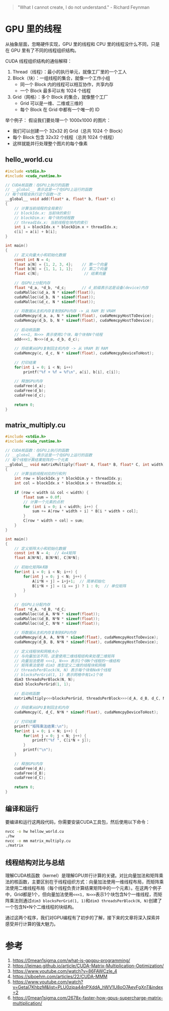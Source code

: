> "What I cannot create, I do not understand." - Richard Feynman

# GPU 里的线程 
从抽象层面，忽略硬件实现，GPU 里的线程和 CPU 里的线程没什么不同，只是在 GPU 里有了不同的线程组织结构。

CUDA 线程组织结构的通俗解释：
1. Thread（线程）：最小的执行单元，就像工厂里的一个工人
2. Block（块）：一组线程的集合，就像一个工作小组
    - 同一个 Block 内的线程可以相互协作，共享内存
    - 一个 Block 最多可以有 1024 个线程
3. Grid（网格）：多个 Block 的集合，就像整个工厂
    - Grid 可以是一维、二维或三维的
    - 每个 Block 在 Grid 中都有一个唯一的 ID
 
举个例子：
假设我们要处理一个 1000x1000 的图片：
- 我们可以创建一个 32x32 的 Grid（总共 1024 个 Block）
- 每个 Block 包含 32x32 个线程（总共 1024 个线程）
- 这样就能并行处理整个图片的每个像素

## hello_world.cu
```c
#include <stdio.h>
#include <cuda_runtime.h>

// CUDA核函数：在GPU上执行的函数
// __global__ 表示这是一个在GPU上运行的函数
// 每个线程会执行这个函数一次
__global__ void add(float* a, float* b, float* c)
{
    // 计算当前线程的全局索引
    // blockIdx.x: 当前块的索引
    // blockDim.x: 每个块的线程数
    // threadIdx.x: 当前线程在块内的索引
    int i = blockIdx.x * blockDim.x + threadIdx.x;
    c[i] = a[i] + b[i];
}

int main()
{
    // 定义向量大小和初始化数据
    const int N = 4;
    float a[N] = {1, 2, 3, 4};    // 第一个向量
    float b[N] = {1, 1, 1, 1};    // 第二个向量
    float c[N];                    // 结果向量
    
    // 在GPU上分配内存
    float *d_a, *d_b, *d_c;       // d_前缀表示这是设备(device)内存
    cudaMalloc(&d_a, N * sizeof(float));
    cudaMalloc(&d_b, N * sizeof(float));
    cudaMalloc(&d_c, N * sizeof(float));
    
    // 将数据从主机内存复制到GPU内存 -> 从 RAM 到 VRAM
    cudaMemcpy(d_a, a, N * sizeof(float), cudaMemcpyHostToDevice);
    cudaMemcpy(d_b, b, N * sizeof(float), cudaMemcpyHostToDevice);
    
    // 启动核函数
    // <<<1, N>>> 表示使用1个块，每个块有N个线程
    add<<<1, N>>>(d_a, d_b, d_c);
    
    // 将结果从GPU复制回主机内存 -> 从 VRAM 到 RAM
    cudaMemcpy(c, d_c, N * sizeof(float), cudaMemcpyDeviceToHost);
    
    // 打印结果
    for(int i = 0; i < N; i++)
        printf("%f + %f = %f\n", a[i], b[i], c[i]);
    
    // 释放GPU内存
    cudaFree(d_a);
    cudaFree(d_b);
    cudaFree(d_c);
    
    return 0;
}
```

## matrix_multiply.cu
```c
#include <stdio.h>
#include <cuda_runtime.h>

// CUDA核函数：在GPU上执行的函数
// __global__ 表示这是一个在GPU上运行的函数
// 每个线程计算结果矩阵的一个元素
__global__ void matrixMultiply(float* A, float* B, float* C, int width)
{
    // 计算当前线程对应的行和列
    int row = blockIdx.y * blockDim.y + threadIdx.y;
    int col = blockIdx.x * blockDim.x + threadIdx.x;
    
    if (row < width && col < width) {
        float sum = 0.0f;
        // 计算一个元素的点积
        for (int i = 0; i < width; i++) {
            sum += A[row * width + i] * B[i * width + col];
        }
        C[row * width + col] = sum;
    }
}

int main()
{
    // 定义矩阵大小和初始化数据
    const int N = 4;  // 4x4矩阵
    float A[N*N], B[N*N], C[N*N];
    
    // 初始化矩阵A和B
    for(int i = 0; i < N; i++) {
        for(int j = 0; j < N; j++) {
            A[i*N + j] = i+j+1;  // 简单初始化
            B[i*N + j] = (i == j) ? 1 : 0;  // 单位矩阵
        }
    }
    
    // 在GPU上分配内存
    float *d_A, *d_B, *d_C;
    cudaMalloc(&d_A, N*N * sizeof(float));
    cudaMalloc(&d_B, N*N * sizeof(float));
    cudaMalloc(&d_C, N*N * sizeof(float));
    
    // 将数据从主机内存复制到GPU内存
    cudaMemcpy(d_A, A, N*N * sizeof(float), cudaMemcpyHostToDevice);
    cudaMemcpy(d_B, B, N*N * sizeof(float), cudaMemcpyHostToDevice);
    
    // 定义线程块和网格大小
    // 与向量加法不同，这里使用二维线程结构来处理二维矩阵
    // 向量加法使用 <<<1, N>>> 表示1个块N个线程的一维结构
    // 矩阵乘法使用 dim3 类型定义二维的线程块和网格
    // threadsPerBlock(N, N) 表示每个块有NxN个线程
    // blocksPerGrid(1, 1) 表示网格中有1x1个块
    dim3 threadsPerBlock(N, N);
    dim3 blocksPerGrid(1, 1);
    
    // 启动核函数
    matrixMultiply<<<blocksPerGrid, threadsPerBlock>>>(d_A, d_B, d_C, N);
    
    // 将结果从GPU复制回主机内存
    cudaMemcpy(C, d_C, N*N * sizeof(float), cudaMemcpyDeviceToHost);
    
    // 打印结果
    printf("矩阵乘法结果:\n");
    for(int i = 0; i < N; i++) {
        for(int j = 0; j < N; j++) {
            printf("%f ", C[i*N + j]);
        }
        printf("\n");
    }
    
    // 释放GPU内存
    cudaFree(d_A);
    cudaFree(d_B);
    cudaFree(d_C);
    
    return 0;
}
```

## 编译和运行
要编译和运行这两段代码，你需要安装CUDA工具包，然后使用以下命令：

```bash
nvcc -o hw hellow_world.cu
./hw
nvcc -o mm matrix_multiply.cu
./matrix
```

## 线程结构对比与总结

理解CUDA核函数（kernel）是理解GPU并行计算的关键。对比向量加法和矩阵乘法的核函数，主要区别在于线程组织方式：向量加法使用一维线程布局，而矩阵乘法使用二维线程布局（每个线程负责计算结果矩阵中的一个元素）。在这两个例子中，Grid都是1个，但向量加法使用`<<<1, N>>>`表示1个块包含N个一维线程，而矩阵乘法则通过`dim3 blocksPerGrid(1, 1)`和`dim3 threadsPerBlock(N, N)`创建了一个包含N×N个二维线程的块结构。

通过这两个程序，我们对GPU编程有了初步的了解，接下来的文章将深入探索并感受并行计算的强大魅力。

# 参考
1. https://0mean1sigma.com/what-is-gpgpu-programming/
2. https://leimao.github.io/article/CUDA-Matrix-Multiplication-Optimization/
3. https://www.youtube.com/watch?v=86FAWCzIe_4 
4. https://siboehm.com/articles/22/CUDA-MMM
5. https://www.youtube.com/watch?v=GetaI7KhbzM&list=PLU0zjpa44nPXddA_hWV1U8oO7AevFgXnT&index=2
6. https://0mean1sigma.com/2678x-faster-how-gpus-supercharge-matrix-multiplication/

